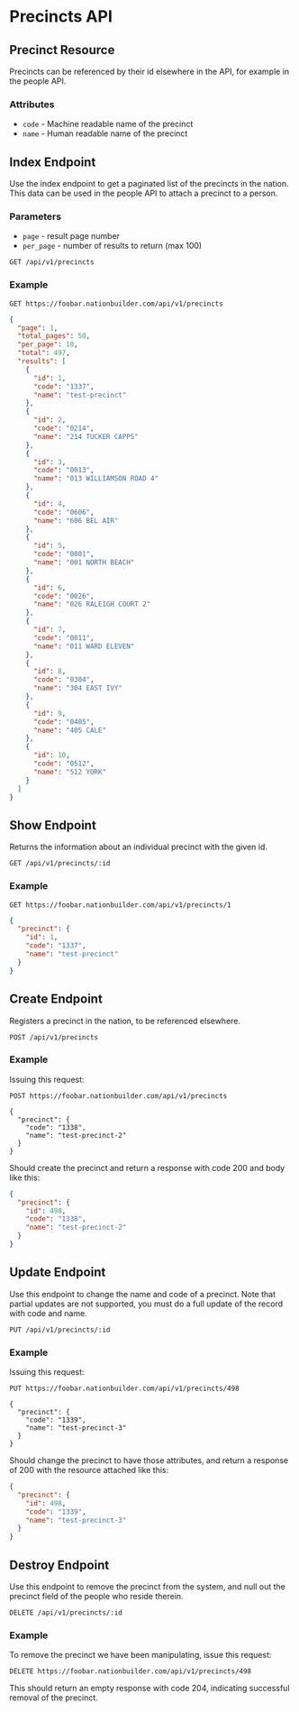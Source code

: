 Precincts API
=============

Precinct Resource
-----------------
Precincts can be referenced by their id elsewhere in the API, for example in the
people API.

### Attributes
* `code` - Machine readable name of the precinct
* `name` - Human readable name of the precinct

Index Endpoint
--------------

Use the index endpoint to get a paginated list of the precincts in the nation.
This data can be used in the people API to attach a precinct to a person.

### Parameters
* `page` - result page number
* `per_page` - number of results to return (max 100)

```
GET /api/v1/precincts
```

### Example

```
GET https://foobar.nationbuilder.com/api/v1/precincts
```

```json
{
  "page": 1,
  "total_pages": 50,
  "per_page": 10,
  "total": 497,
  "results": [
    {
      "id": 1,
      "code": "1337",
      "name": "test-precinct"
    },
    {
      "id": 2,
      "code": "0214",
      "name": "214 TUCKER CAPPS"
    },
    {
      "id": 3,
      "code": "0013",
      "name": "013 WILLIAMSON ROAD 4"
    },
    {
      "id": 4,
      "code": "0606",
      "name": "606 BEL AIR"
    },
    {
      "id": 5,
      "code": "0001",
      "name": "001 NORTH BEACH"
    },
    {
      "id": 6,
      "code": "0026",
      "name": "026 RALEIGH COURT 2"
    },
    {
      "id": 7,
      "code": "0011",
      "name": "011 WARD ELEVEN"
    },
    {
      "id": 8,
      "code": "0304",
      "name": "304 EAST IVY"
    },
    {
      "id": 9,
      "code": "0405",
      "name": "405 CALE"
    },
    {
      "id": 10,
      "code": "0512",
      "name": "512 YORK"
    }
  ]
}
```

Show Endpoint
-------------

Returns the information about an individual precinct with the given id.

```
GET /api/v1/precincts/:id
```

### Example

```
GET https://foobar.nationbuilder.com/api/v1/precincts/1
```

```json
{
  "precinct": {
    "id": 1,
    "code": "1337",
    "name": "test-precinct"
  }
}
```

Create Endpoint
---------------

Registers a precinct in the nation, to be referenced elsewhere.

```
POST /api/v1/precincts
```

### Example

Issuing this request:

```
POST https://foobar.nationbuilder.com/api/v1/precincts

{
  "precinct": {
    "code": "1338",
    "name": "test-precinct-2"
  }
}
```

Should create the precinct and return a response with code 200 and body like this:

```json
{
  "precinct": {
    "id": 498,
    "code": "1338",
    "name": "test-precinct-2"
  }
}
```

Update Endpoint
---------------

Use this endpoint to change the name and code of a precinct.  Note that partial
updates are not supported, you must do a full update of the record with code
and name.

```
PUT /api/v1/precincts/:id
```

### Example

Issuing this request:

```
PUT https://foobar.nationbuilder.com/api/v1/precincts/498

{
  "precinct": {
    "code": "1339",
    "name": "test-precinct-3"
  }
}
```

Should change the precinct to have those attributes, and return a response of
200 with the resource attached like this:

```json
{
  "precinct": {
    "id": 498,
    "code": "1339",
    "name": "test-precinct-3"
  }
}
```

Destroy Endpoint
----------------

Use this endpoint to remove the precinct from the system, and null out the
precinct field of the people who reside therein.

```
DELETE /api/v1/precincts/:id
```

### Example

To remove the precinct we have been manipulating, issue this request:

```
DELETE https://foobar.nationbuilder.com/api/v1/precincts/498
```

This should return an empty response with code 204, indicating successful
removal of the precinct.

